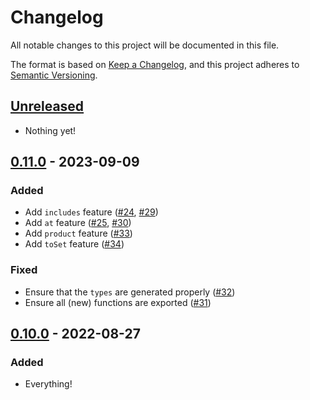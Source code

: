 # Changelog

All notable changes to this project will be documented in this file.

The format is based on [Keep a Changelog](https://keepachangelog.com/en/0.0.0/),
and this project adheres to [Semantic Versioning](https://semver.org/spec/v2.0.0.html).

## [Unreleased]

- Nothing yet!

## [0.11.0] - 2023-09-09

### Added

- Add `includes` feature ([#24](https://github.com/RobinMalfait/lazy-collections/pull/24), [#29](https://github.com/RobinMalfait/lazy-collections/pull/29))
- Add `at` feature ([#25](https://github.com/RobinMalfait/lazy-collections/pull/25), [#30](https://github.com/RobinMalfait/lazy-collections/pull/30))
- Add `product` feature ([#33](https://github.com/RobinMalfait/lazy-collections/pull/33))
- Add `toSet` feature ([#34](https://github.com/RobinMalfait/lazy-collections/pull/34))

### Fixed

- Ensure that the `types` are generated properly ([#32](https://github.com/RobinMalfait/lazy-collections/pull/32))
- Ensure all (new) functions are exported ([#31](https://github.com/RobinMalfait/lazy-collections/pull/31))

## [0.10.0] - 2022-08-27

### Added

- Everything!

[unreleased]: https://github.com/RobinMalfait/lazy-collections/compare/v0.11.0...HEAD
[0.11.0]: https://github.com/RobinMalfait/lazy-collections/compare/v0.10.0...v0.11.0
[0.10.0]: https://github.com/RobinMalfait/lazy-collections/releases/tag/v0.10.0
